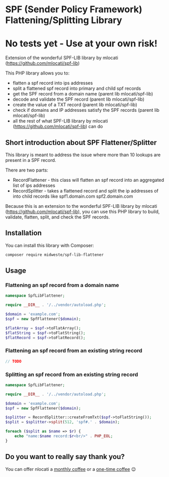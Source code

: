 # SPF (Sender Policy Framework) Flattening/Splitting Library

# No tests yet - Use at your own risk!

Extension of the wonderful SPF-LIB library by mlocati (https://github.com/mlocati/spf-lib)

This PHP library allows you to:

- flatten a spf record into ips addresses
- split a flattened spf record into primary and child spf records
- get the SPF record from a domain name (parent lib mlocati/spf-lib)
- decode and validate the SPF record (parent lib mlocati/spf-lib)
- create the value of a TXT record (parent lib mlocati/spf-lib)
- check if domains and IP addresses satisfy the SPF records (parent lib mlocati/spf-lib)
- all the rest of what SPF-LIB library by mlocati (https://github.com/mlocati/spf-lib) can do

## Short introduction about SPF Flattener/Splitter

This library is meant to address the issue where more than 10 lookups are present in a SPF record.

There are two parts:

- RecordFlattener - this class will flatten an spf record into an aggregated list of ips addresses
- RecordSplitter - takes a flattened record and split the ip addresses of into child records like spf1.domain.com spf2.domain.com

Because this is an extension to the wonderful SPF-LIB library by mlocati (https://github.com/mlocati/spf-lib), you can use this PHP library to build, validate, flatten, split, and check the SPF records.

## Installation

You can install this library with Composer:

```sh
composer require midweste/spf-lib-flattener
```

## Usage

### Flattening an spf record from a domain name

```php
namespace SpfLibFlattener;

require __DIR__ . '/../vendor/autoload.php';

$domain = 'example.com';
$spf = new SpfFlattener($domain);

$flatArray = $spf->toFlatArray();
$flatString = $spf->toFlatString();
$flatRecord = $spf->toFlatRecord();

```

### Flattening an spf record from an existing string record

```php
// TODO
```

### Splitting an spf record from an existing string record

```php
namespace SpfLibFlattener;

require __DIR__ . '/../vendor/autoload.php';

$domain = 'example.com';
$spf = new SpfFlattener($domain);

$splitter = RecordSplitter::createFromTxt($spf->toFlatString());
$split = $splitter->split(512, 'spf#.' . $domain);

foreach ($split as $name => $r) {
    echo "name:$name record:$r<br/>" . PHP_EOL;
}
```

## Do you want to really say thank you?

You can offer nlocati a [monthly coffee](https://github.com/sponsors/mlocati) or a [one-time coffee](https://paypal.me/mlocati) :wink:

